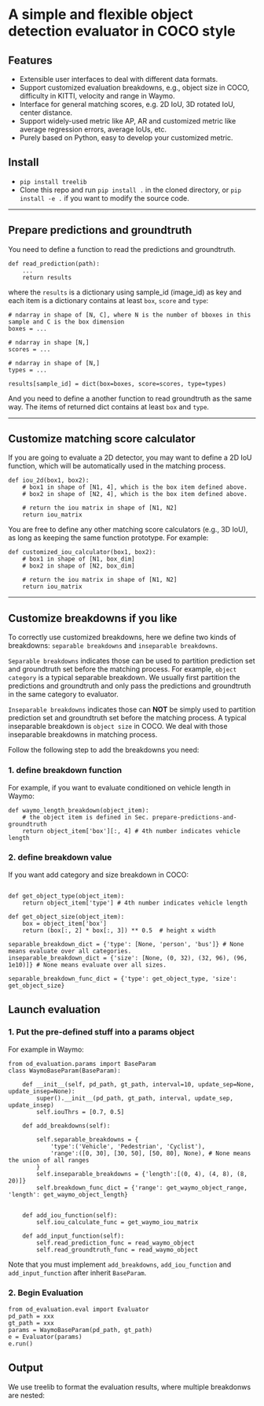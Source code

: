 # A simple and flexible object detection evaluator in COCO style

## Features 
- Extensible user interfaces to deal with different data formats.
- Support customized evaluation breakdowns, e.g., object size in COCO, difficulty in KITTI, velocity and range in Waymo.
- Interface for general matching scores, e.g. 2D IoU, 3D rotated IoU, center distance.
- Support widely-used metric like AP, AR and customized metric like average regression errors, average IoUs, etc. 
- Purely based on Python, easy to develop your customized metric.

## Install
- `pip install treelib`
- Clone this repo and run `pip install .` in the cloned directory, or `pip install -e .` if you want to modify the source code.
---
## Prepare predictions and groundtruth
You need to define a function to read the predictions and groundtruth. 
```
def read_prediction(path):
    ...
    return results
```
where the `results` is a dictionary using sample_id (image_id) as key and each item is a dictionary contains at least `box`, `score` and `type`:
```
# ndarray in shape of [N, C], where N is the number of bboxes in this sample and C is the box dimension
boxes = ... 

# ndarray in shape [N,]
scores = ... 

# ndarray in shape of [N,]
types = ... 

results[sample_id] = dict(box=boxes, score=scores, type=types)
```
And you need to define a another function to read groundtruth as the same way. The items of returned dict contains at least `box` and `type`.

---
## Customize matching score calculator
If you are going to evaluate a 2D detector, you may want to define a 2D IoU function, which will be automatically used in the matching process. 

```
def iou_2d(box1, box2):
    # box1 in shape of [N1, 4], which is the box item defined above.
    # box2 in shape of [N2, 4], which is the box item defined above.

    # return the iou matrix in shape of [N1, N2]
    return iou_matrix
```
You are free to define any other matching score calculators (e.g., 3D IoU), as long as keeping the same function prototype. For example:
```
def customized_iou_calculator(box1, box2):
    # box1 in shape of [N1, box_dim]
    # box2 in shape of [N2, box_dim]

    # return the iou matrix in shape of [N1, N2]
    return iou_matrix
```


---
## Customize breakdowns if you like
To correctly use customized breakdowns, here we define two kinds of breakdowns: `separable breakdowns` and `inseparable breakdowns`.

`Separable breakdowns` indicates those can be used to partition prediction set and groundtruth set before the matching process. For example, `object category` is a typical separable breakdown. We usually first partition the predictions and groundtruth and only pass the predictions and groundtruth in the same category to evaluator.

`Inseparable breakdowns` indicates those can **NOT** be simply used to partition prediction set and groundtruth set before the matching process. A typical inseparable breakdown is `object size` in COCO. We deal with those inseparable breakdowns in matching process.  

Follow the following step to add the breakdowns you need:

### 1. define breakdown function
For example, if you want to evaluate conditioned on vehicle length in Waymo:
```
def waymo_length_breakdown(object_item):
    # the object item is defined in Sec. prepare-predictions-and-groundtruth
    return object_item['box'][:, 4] # 4th number indicates vehicle length
```
### 2. define breakdown value
If you want add category and size breakdown in COCO:
```

def get_object_type(object_item):
    return object_item['type'] # 4th number indicates vehicle length

def get_object_size(object_item):
    box = object_item['box']
    return (box[:, 2] * box[:, 3]) ** 0.5  # height x width

separable_breakdown_dict = {'type': [None, 'person', 'bus']} # None means evaluate over all categories.
inseparable_breakdown_dict = {'size': [None, (0, 32), (32, 96), (96, 1e10)]} # None means evaluate over all sizes.

separable_breakdown_func_dict = {'type': get_object_type, 'size': get_object_size}
```
## Launch evaluation
### 1. Put the pre-defined stuff into a params object
For example in Waymo:
```
from od_evaluation.params import BaseParam
class WaymoBaseParam(BaseParam):

    def __init__(self, pd_path, gt_path, interval=10, update_sep=None, update_insep=None):
        super().__init__(pd_path, gt_path, interval, update_sep, update_insep)
        self.iouThrs = [0.7, 0.5]
    
    def add_breakdowns(self):

        self.separable_breakdowns = {
            'type':('Vehicle', 'Pedestrian', 'Cyclist'), 
            'range':([0, 30], [30, 50], [50, 80], None), # None means the union of all ranges
        }
        self.inseparable_breakdowns = {'length':[(0, 4), (4, 8), (8, 20)]}
        self.breakdown_func_dict = {'range': get_waymo_object_range, 'length': get_waymo_object_length}

    
    def add_iou_function(self):
        self.iou_calculate_func = get_waymo_iou_matrix

    def add_input_function(self):
        self.read_prediction_func = read_waymo_object
        self.read_groundtruth_func = read_waymo_object
```
Note that you must implement `add_breakdowns`, `add_iou_function` and `add_input_function` after inherit `BaseParam`.
### 2. Begin Evaluation
```
from od_evaluation.eval import Evaluator
pd_path = xxx
gt_path = xxx
params = WaymoBaseParam(pd_path, gt_path)
e = Evaluator(params)
e.run()
```
## Output
We use treelib to format the evaluation results, where multiple breakdonws are nested:
